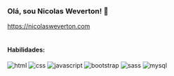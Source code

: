### Olá, sou Nicolas Weverton! 👋
https://nicolasweverton.com
<br>
<br>
<h4>Habilidades:</h4>

![html](https://github.com/nicolasweverton/nicolasweverton/assets/115571358/4090eb1b-156c-4949-b5c9-d3673fb91778)  ![css](https://github.com/nicolasweverton/nicolasweverton/assets/115571358/a51aabfe-4199-49a6-a922-f5455e1ee5c4)  ![javascript](https://github.com/nicolasweverton/nicolasweverton/assets/115571358/e9d7b659-d984-4ccc-a12b-7327805bb594)  ![bootstrap](https://github.com/nicolasweverton/nicolasweverton/assets/115571358/94cd9eb5-a70f-4ab6-80d6-68ae8718a2fa)  ![sass](https://github.com/nicolasweverton/nicolasweverton/assets/115571358/bc04222f-d01a-4566-84c3-678187d1c409)  ![mysql](https://github.com/nicolasweverton/nicolasweverton/assets/115571358/64debeb2-29c7-4032-b519-e3dca6b82e11)






<!--
**nicolasweverton/nicolasweverton** is a ✨ _special_ ✨ repository because its `README.md` (this file) appears on your GitHub profile.

Here are some ideas to get you started:

- 🔭 I’m currently working on ...
- 🌱 I’m currently learning ...
- 👯 I’m looking to collaborate on ...
- 🤔 I’m looking for help with ...
- 💬 Ask me about ...
- 📫 How to reach me: ...
- 😄 Pronouns: ...
- ⚡ Fun fact: ...
-->
